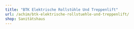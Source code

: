 ```yaml
---
title: "BTK Elektrische Rollstühle Und Treppenlift"
url: /achim/btk-elektrische-rollstuehle-und-treppenlift/
shop: Sanitätshaus
---
```

